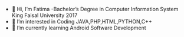 - 👋 Hi, I’m Fatima
-Bachelor’s Degree in Computer Information System King Faisal University 2017
- 👀 I’m interested in Coding JAVA,PHP,HTML,PYTHON,C++
- 🌱 I’m currently learning Android Software Development

<!---
Fatoom21/Fatoom21 is a ✨ special ✨ repository because its `README.md` (this file) appears on your GitHub profile.
You can click the Preview link to take a look at your changes.
--->

